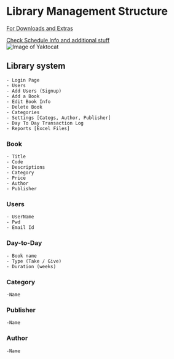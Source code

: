# Library Management Structure

[For Downloads and Extras](https://github.com/Midnight1938/Library-Management/blob/master/DownloadLinks.md)

[Check Schedule Info and additional stuff](https://github.com/Midnight1938/Library-Management/blob/master/Misc_Instructions.md)
</br>
![Image of Yaktocat](https://octodex.github.com/images/yaktocat.png)
</br>

## Library system

    - Login Page
    - Users
    - Add Users (Signup)
    - Add a Book
    - Edit Book Info
    - Delete Book 
    - Categories
    - Settings [Categs, Author, Publisher]
    - Day To Day Transaction Log
    - Reports [Excel Files]

### Book

    - Title
    - Code
    - Descriptions
    - Category
    - Price
    - Author
    - Publisher

### Users

    - UserName
    - Pwd
    - Email Id

### Day-to-Day

    - Book name
    - Type (Take / Give)
    - Duration (weeks)

### Category

    -Name

### Publisher

    -Name

### Author

    -Name
